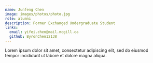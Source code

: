 ```yaml
---
name: Junfeng Chen
image: images/photos/photo.jpg
role: alumni
description: Former Exchanged Undergraduate Student
links:
  email: yifei.chen@mail.mcgill.ca
  github: ByronChen12138
---
```


Lorem ipsum dolor sit amet, consectetur adipiscing elit, sed do eiusmod tempor incididunt ut labore et dolore magna aliqua.
